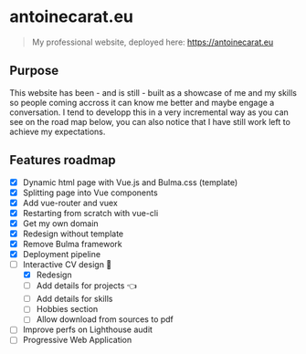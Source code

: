 # antoinecarat.eu
> My professional website, deployed here: https://antoinecarat.eu

## Purpose
This website has been - and is still - built as a showcase of me and my skills so people coming accross it can know me better and maybe engage a conversation. I tend to developp this in a very incremental way as you can see on the road map below, you can also notice that I have still work left to achieve my expectations.

## Features roadmap

- [x] Dynamic html page with Vue.js and Bulma.css (template)
- [x] Splitting page into Vue components
- [x] Add vue-router and vuex
- [x] Restarting from scratch with vue-cli
- [x] Get my own domain
- [x] Redesign without template
- [x] Remove Bulma framework
- [x] Deployment pipeline
- [ ] Interactive CV design :construction_worker:
  - [x] Redesign
  - [ ] Add details for projects :point_left:
  - [ ] Add details for skills
  - [ ] Hobbies section
  - [ ] Allow download from sources to pdf
- [ ] Improve perfs on Lighthouse audit
- [ ] Progressive Web Application